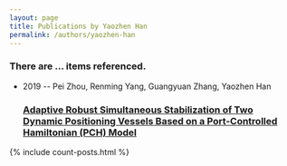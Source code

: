 ```yaml
---
layout: page
title: Publications by Yaozhen Han
permalink: /authors/yaozhen-han
---
```


<h3 id="number-posts">There are ... items referenced.</h3>
<ul class="post-list">
<li><span class='post-meta'>2019 -- Pei Zhou, Renming Yang, Guangyuan Zhang, Yaozhen Han</span><h3><a class='post-link' href="{{ site.baseurl }}/adaptive-robust-simultaneous-stabilization-of-two-dynamic-positioning-vessels-based-on-a-port-controlled-hamiltonian-pch-model">Adaptive Robust Simultaneous Stabilization of Two Dynamic Positioning Vessels Based on a Port-Controlled Hamiltonian (PCH) Model</a></h3></li>

</ul>
{% include count-posts.html %}

